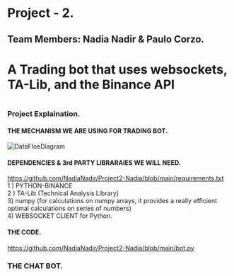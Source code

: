 # Project - 2.
## Team Members: Nadia Nadir & Paulo Corzo. 
# A Trading bot that uses websockets, TA-Lib, and the Binance API
#
#
### Project Explaination. 

#### THE MECHANISM WE ARE USING FOR TRADING BOT. 
![DataFloeDiagram](https://user-images.githubusercontent.com/60047689/147998538-fc8c3c2c-7323-4cb0-ae3d-8137207008e0.png)

#### DEPENDENCIES & 3rd PARTY LIBRARAIES WE WILL NEED. 
https://github.com/NadiaNadir/Project2-Nadia/blob/main/requirements.txt  
1 ) PYTHON-BINANCE  
2 ) TA-Lib (Technical Analysis Library)  
3) numpy (for calculations on numpy arrays, it provides a really efficient optimal calculations on series of numbers)  
4) WEBSOCKET CLIENT for Python.   


#### THE CODE. 
https://github.com/NadiaNadir/Project2-Nadia/blob/main/bot.py

### THE CHAT BOT. 
